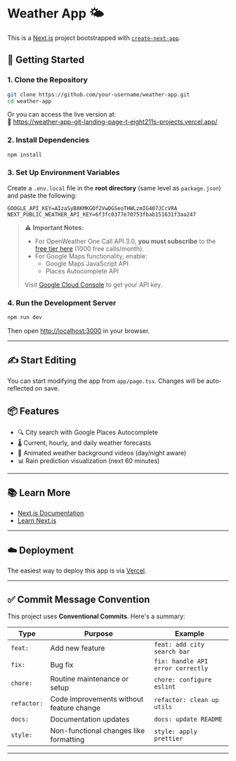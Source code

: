 # Weather App 🌤️

This is a [Next.js](https://nextjs.org) project bootstrapped with [`create-next-app`](https://nextjs.org/docs/app/api-reference/cli/create-next-app).

## 🚀 Getting Started

### 1. **Clone the Repository**

```bash
git clone https://github.com/your-username/weather-app.git
cd weather-app
```

Or you can access the live version at:  
🔗 https://weather-app-git-landing-page-t-eight211s-projects.vercel.app/

### 2. **Install Dependencies**

```bash
npm install
```

### 3. **Set Up Environment Variables**

Create a `.env.local` file in the **root directory** (same level as `package.json`) and paste the following:

```env
GOOGLE_API_KEY=AIzaSyB8KMKGOf2VwDGSeoTHWLzmIG407JCcVRA
NEXT_PUBLIC_WEATHER_API_KEY=6f3fc0377e70753fbab151631f3aa247
```

> ⚠️ **Important Notes:**
>
> - For OpenWeather One Call API 3.0, **you must subscribe** to the [free tier here](https://openweathermap.org/api/one-call-3) (1000 free calls/month).
> - For Google Maps functionality, enable:
>   - Google Maps JavaScript API
>   - Places Autocomplete API  
>
> Visit [Google Cloud Console](https://console.cloud.google.com/welcome?invt=Abt1RA&project=plasma-air-432616-m9) to get your API key.

### 4. **Run the Development Server**

```bash
npm run dev
```

Then open [http://localhost:3000](http://localhost:3000) in your browser.

---

## ✍️ Start Editing

You can start modifying the app from `app/page.tsx`. Changes will be auto-reflected on save.

## 📦 Features

- 🔍 City search with Google Places Autocomplete
- 🌡️ Current, hourly, and daily weather forecasts
- 🎥 Animated weather background videos (day/night aware)
- 📊 Rain prediction visualization (next 60 minutes)

---

## 📚 Learn More

- [Next.js Documentation](https://nextjs.org/docs)
- [Learn Next.js](https://nextjs.org/learn)

---

## ☁️ Deployment

The easiest way to deploy this app is via [Vercel](https://vercel.com/).

---

## ✅ Commit Message Convention

This project uses **Conventional Commits**. Here's a summary:

| Type        | Purpose                                                  | Example                             |
| ----------- | -------------------------------------------------------- | ----------------------------------- |
| `feat:`     | Add new feature                                          | `feat: add city search bar`         |
| `fix:`      | Bug fix                                                  | `fix: handle API error correctly`   |
| `chore:`    | Routine maintenance or setup                             | `chore: configure eslint`           |
| `refactor:` | Code improvements without feature change                 | `refactor: clean up utils`          |
| `docs:`     | Documentation updates                                    | `docs: update README`               |
| `style:`    | Non-functional changes like formatting                   | `style: apply prettier`             |

---

